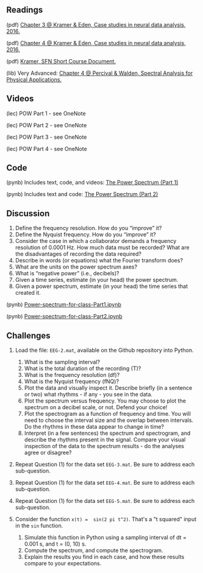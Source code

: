 ## Readings

(pdf) 	[Chapter 3 @ Kramer & Eden, Case studies in neural data analysis, 2016.](/Readings/Kramer_Eden_Chapter_3.pdf)

(pdf)   [Chapter 4 @ Kramer & Eden, Case studies in neural data analysis, 2016.](/Readings/Kramer_Eden_Chapter_4.pdf)

(pdf) 	[Kramer, SFN Short Course Document.](/Readings/Kramer_SFN_Short_Course.pdf)

(lib) 	Very Advanced: [Chapter 4 @ Percival & Walden, Spectral Analysis for Physical Applications.](https://www.cambridge.org/core/books/spectral-analysis-for-physical-applications/A9195239A8965A2C53D43EB2D1B80A33)

## Videos

(lec) POW Part 1 - see OneNote

(lec) POW Part 2 - see OneNote

(lec) POW Part 3 - see OneNote

(lec) POW Part 4 - see OneNote

## Code

(pynb)  Includes text, code, and videos: [The Power Spectrum (Part 1)](https://mark-kramer.github.io/Case-Studies-Python/03.html)

(pynb)  Includes text and code: [The Power Spectrum (Part 2)](https://mark-kramer.github.io/Case-Studies-Python/04.html)

## Discussion

1. Define the frequency resolution.  How do you “improve” it?
2. Define the Nyquist frequency.  How do you “improve” it?
3. Consider the case in which a collaborator demands a frequency resolution of 0.0001 Hz.  How much data must be recorded?  What are the disadvantages of recording the data required?
4. Describe in words (or equations) what the Fourier transform does?
5. What are the units on the power spectrum axes?
6. What is “negative power” (i.e., decibels)?
7. Given a time series, estimate (in your head) the power spectrum.
8. Given a power spectrum, estimate (in your head) the time series that created it. 

(pynb)  [Power-spectrum-for-class-Part1.ipynb](Power-spectrum-for-class-Part1.ipynb)

(pynb)  [Power-spectrum-for-class-Part2.ipynb](Power-spectrum-for-class-Part2.ipynb)

## Challenges

1. Load the file: `EEG-2.mat`, available on the Github repository into Python.
    1. What is the sampling interval?
    2. What is the total duration of the recording (T)?
    3. What is the frequency resolution (df)?
    4. What is the Nyquist frequency (fNQ)?
    5. Plot the data and visually inspect it.  Describe briefly (in a sentence or two) what rhythms - if any - you see in the data.
    6. Plot the spectrum versus frequency. You may choose to plot the spectrum on a decibel scale, or not. Defend your choice!
    7. Plot the spectrogram as a function of frequency and time.  You will need to choose the interval size and the overlap between intervals.  Do the rhythms in these data appear to change in time?
    8. Interpret (in a few sentences) the spectrum and spectrogram, and describe the rhythms present in the signal.  Compare your visual inspection of the data to the spectrum results - do the analyses agree or disagree?

6. Repeat Question (1) for the data set `EEG-3.mat`. Be sure to address each sub-question.
7. Repeat Question (1) for the data set `EEG-4.mat`. Be sure to address each sub-question.
8. Repeat Question (1) for the data set `EEG-5.mat`. Be sure to address each sub-question.

9. Consider the function `x(t) =  sin(2 pi t^2)`. That's a "t squared" input in the `sin` function.
    1. Simulate this function in Python using a sampling interval of dt = 0.001 s, and t = (0, 10) s.
    2. Compute the spectrum, and compute the spectrogram.
    3. Explain the results you find in each case, and how these results compare to your expectations.
